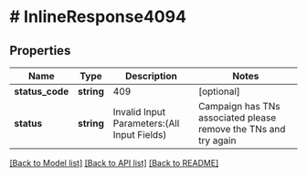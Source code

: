 # # InlineResponse4094

## Properties

Name | Type | Description | Notes
------------ | ------------- | ------------- | -------------
**status_code** | **string** | 409 | [optional]
**status** | **string** | Invalid Input Parameters:(All Input Fields) | Campaign has TNs associated please remove the TNs and try again |  Invalid externalCampaignId format | externalCampaignId is not ACTIVE |  externalCampaignId is not registered | [optional]

[[Back to Model list]](../../README.md#models) [[Back to API list]](../../README.md#endpoints) [[Back to README]](../../README.md)
